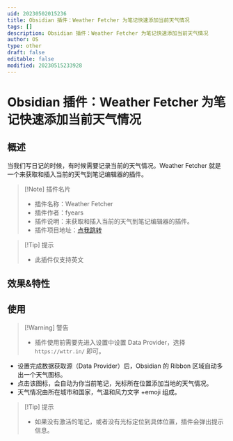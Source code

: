 ```yaml
---
uid: 20230502015236
title: Obsidian 插件：Weather Fetcher 为笔记快速添加当前天气情况
tags: []
description: Obsidian 插件：Weather Fetcher 为笔记快速添加当前天气情况
author: OS
type: other
draft: false
editable: false
modified: 20230515233928
---
```


# Obsidian 插件：Weather Fetcher 为笔记快速添加当前天气情况

## 概述

当我们写日记的时候，有时候需要记录当前的天气情况。Weather Fetcher 就是一个来获取和插入当前的天气到笔记编辑器的插件。

> [!Note] 插件名片
> - 插件名称：Weather Fetcher
> - 插件作者：fyears
> - 插件说明：来获取和插入当前的天气到笔记编辑器的插件。
> - 插件项目地址：[点我跳转](https://github.com/fyears/weather-fetcher)

>[!Tip] 提示
>- 此插件仅支持英文

## 效果&特性

## 使用

>[!Warning] 警告
>- 插件使用前需要先进入设置中设置 Data Provider，选择 `https://wttr.in/` 即可。

- 设置完成数据获取源（Data Provider）后，Obsidian 的 Ribbon 区域自动多出一个天气图标。
- 点击该图标，会自动为你当前笔记，光标所在位置添加当地的天气情况。
- 天气情况由所在城市和国家，气温和风力文字 +emoji 组成。

>[!Tip] 提示
>- 如果没有激活的笔记，或者没有光标定位到具体位置，插件会弹出提示信息。